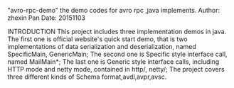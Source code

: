 "avro-rpc-demo"
the demo codes for avro rpc ,java implements.
Author: zhexin Pan
Date: 20151103

INTRODUCTION
This project includes three implementation demos in java.
The first one is official website's quick start demo, that is two implementations of data serialization and deserialization, named SpecificMain, GenericMain; 
The second one is Specific style interface call, named MailMain*;
The last one is Generic style interface calls, including HTTP mode and netty mode, contained in http/, netty/; 
The project covers three different kinds of Schema format,avdl,avpr,avsc.
